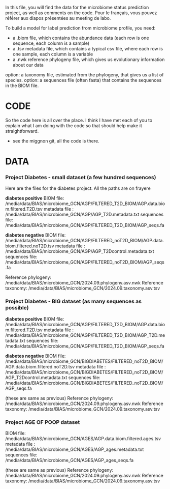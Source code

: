In this file, you will find the data for the microbiome status prediction project, as well as comments on the code.
Pour le français, vous pouvez référer aux diapos présentées au meeting de labo.

To build a model for label prediction from microbiome profile, you need:
- a .biom file, which contains the abundance data (each row is one sequence, each column is a sample)
- a .tsv metadata file, which contains a typical csv file, where each row is one sample, each column is a variable
- a .nwk reference phylogeny file, which gives us evolutionary information about our data

option: a taxonomy file, estimated from the phylogeny, that gives us a list of species.
option: a sequences file (often fasta) that contains the sequences in the BIOM file.

# CODE
So the code here is all over the place. I think I have met each of you to explain what I am doing with the code so that should help make it straightforward.
- see the miggnon git, all the code is there.

# DATA 
### Project Diabetes - small dataset (a few hundred sequences)
Here are the files for the diabetes project. All the paths are on frayere

**diabetes positive**
BIOM file: /media/data/BIAS/microbiome_GCN/AGP/FILTERED_T2D_BIOM/AGP.data.biom.filtered.T2D.tsv
metadata file : /media/data/BIAS/microbiome_GCN/AGP/AGP_T2D.metadata.txt
sequences file: /media/data/BIAS/microbiome_GCN/AGP/FILTERED_T2D_BIOM/AGP_seqs.fa 

**diabetes negative**
BIOM file: /media/data/BIAS/microbiome_GCN/AGP/FILTERED_noT2D_BIOM/AGP.data.biom.filtered.noT2D.tsv
metadata file : /media/data/BIAS/microbiome_GCN/AGP/AGP_T2Dcontrol.metadata.txt
sequences file: /media/data/BIAS/microbiome_GCN/AGP/FILTERED_noT2D_BIOM/AGP_seqs.fa 

Reference phylogeny: /media/data/BIAS/microbiome_GCN/2024.09.phylogeny.asv.nwk 
Reference taxonomy: /media/data/BIAS/microbiome_GCN/2024.09.taxonomy.asv.tsv

### Project Diabetes - BIG dataset (as many sequences as possible)
**diabetes positive**
BIOM file: /media/data/BIAS/microbiome_GCN/AGP/FILTERED_T2D_BIOM/AGP.data.biom.filtered.T2D.tsv
metadata file : /media/data/BIAS/microbiome_GCN/AGP/FILTERED_T2D_BIOM/AGP_T2D.metadata.txt
sequences file: /media/data/BIAS/microbiome_GCN/AGP/FILTERED_T2D_BIOM/AGP_seqs.fa 

**diabetes negative**
BIOM file: /media/data/BIAS/microbiome_GCN/BIGDIABETES/FILTERED_noT2D_BIOM/AGP.data.biom.filtered.noT2D.tsv
metadata file : /media/data/BIAS/microbiome_GCN/BIGDIABETES/FILTERED_noT2D_BIOM/AGP_T2Dcontrol.metadata.txt
sequences file: /media/data/BIAS/microbiome_GCN/BIGDIABETES/FILTERED_noT2D_BIOM/AGP_seqs.fa 

(these are same as previous)
Reference phylogeny: /media/data/BIAS/microbiome_GCN/2024.09.phylogeny.asv.nwk 
Reference taxonomy: /media/data/BIAS/microbiome_GCN/2024.09.taxonomy.asv.tsv

### Project AGE OF POOP dataset
BIOM file: /media/data/BIAS/microbiome_GCN/AGES/AGP.data.biom.filtered.ages.tsv
metadata file : /media/data/BIAS/microbiome_GCN/AGES/AGP_ages.metadata.txt
sequences file: /media/data/BIAS/microbiome_GCN/AGES/AGP_ages_seqs.fa

(these are same as previous)
Reference phylogeny: /media/data/BIAS/microbiome_GCN/2024.09.phylogeny.asv.nwk 
Reference taxonomy: /media/data/BIAS/microbiome_GCN/2024.09.taxonomy.asv.tsv
